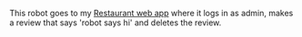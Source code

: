 This robot goes to my [Restaurant web app](https://github.com/EternalAzure/Ravintolasovellus) where it 
logs in as admin,
makes a review that says 'robot says hi'
and deletes the review.

